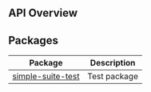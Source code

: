 
## API Overview

## Packages

|  Package | Description |
|  --- | --- |
|  [simple-suite-test](/simple-suite-test) | Test package |

